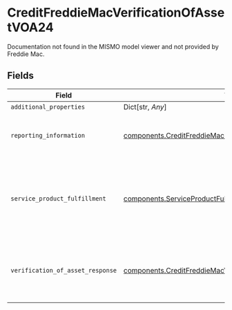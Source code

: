 # CreditFreddieMacVerificationOfAssetVOA24

Documentation not found in the MISMO model viewer and not provided by Freddie Mac.


## Fields

| Field                                                                                                                                      | Type                                                                                                                                       | Required                                                                                                                                   | Description                                                                                                                                |
| ------------------------------------------------------------------------------------------------------------------------------------------ | ------------------------------------------------------------------------------------------------------------------------------------------ | ------------------------------------------------------------------------------------------------------------------------------------------ | ------------------------------------------------------------------------------------------------------------------------------------------ |
| `additional_properties`                                                                                                                    | Dict[str, *Any*]                                                                                                                           | :heavy_minus_sign:                                                                                                                         | N/A                                                                                                                                        |
| `reporting_information`                                                                                                                    | [components.CreditFreddieMacReportingInformationVOA24](../../models/components/creditfreddiemacreportinginformationvoa24.md)               | :heavy_check_mark:                                                                                                                         | Information about an report identifier and a report name.                                                                                  |
| `service_product_fulfillment`                                                                                                              | [components.ServiceProductFulfillment](../../models/components/serviceproductfulfillment.md)                                               | :heavy_check_mark:                                                                                                                         | A collection of details related to a fulfillment service or product in terms of request, process and result.                               |
| `verification_of_asset_response`                                                                                                           | [components.CreditFreddieMacVerificationOfAssetResponseVOA24](../../models/components/creditfreddiemacverificationofassetresponsevoa24.md) | :heavy_check_mark:                                                                                                                         | Documentation not found in the MISMO model viewer and not provided by Freddie Mac.                                                         |